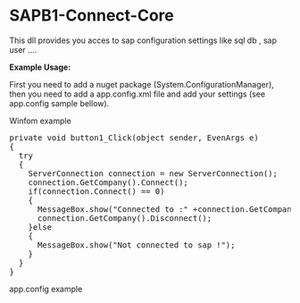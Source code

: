 # SAPB1-Connect-Core

<p>This dll provides you acces to sap configuration settings like sql db , sap user ....</p>

<p><b>Example Usage:</b></p>
<p>First you need to add a nuget package (System.ConfigurationManager), then you need to add a app.config.xml file and add your settings (see app.config sample bellow).</p>

<p>Winfom example</p>
<pre>
private void button1_Click(object sender, EvenArgs e)
{
  try
  {
    ServerConnection connection = new ServerConnection();
    connection.GetCompany().Connect();
    if(connection.Connect() == 0)
    {
      MessageBox.show("Connected to :" +connection.GetCompany().CompanyName);
      connection.GetCompany().Disconnect();
    }else
    {
      MessageBox.show("Not connected to sap !");
    }
  }
}
</pre>

<p>app.config example </p>
<configuration>
	<appSettings>
		<add key="server" value="localhost"/>
		<add key="licenseServer" value="localhost:30000"/>
		<add key="dbuser" value="sa"/>
		<add key="dbpass" value="1234"/>
		<add key="companydb" value="SBO"/>
		<add key="user" value="USR"/>
		<add key="pass" value="1234"/>
	</appSettings>
</configuration>


